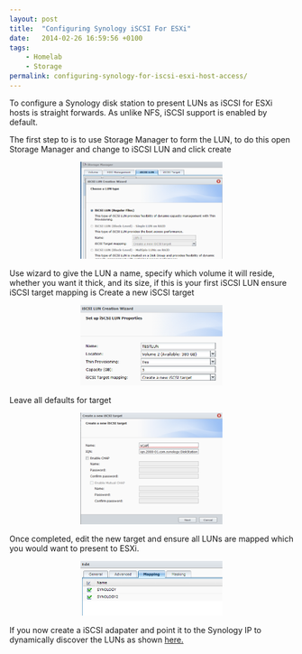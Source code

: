 ```yaml
---
layout: post
title:  "Configuring Synology iSCSI For ESXi"
date:   2014-02-26 16:59:56 +0100
tags:
    - Homelab
    - Storage
permalink: configuring-synology-for-iscsi-esxi-host-access/
---
```

To configure a Synology disk station to present LUNs as iSCSI for ESXi hosts is straight forwards. 
As unlike NFS, iSCSI support is enabled by default.

The first step to is to use Storage Manager to form the LUN,  to do this open Storage Manager and 
change to iSCSI LUN and click create

<center><img src="/images/SynologyISCSI1.png" width="50%"></center>

Use wizard to give the LUN a name,  specify which volume it will reside, whether you 
want it thick, and its size, if this is your first iSCSI LUN ensure iSCSI target mapping is Create 
a new iSCSI target

<center><img src="/images/SynologyISCSI2.png" width="50%"></center>

Leave all defaults for target

<center><img src="/images/SynologyISCSI3.png" width="50%"></center>

Once completed,  edit the new target and ensure all LUNs are mapped which you would want to present 
to ESXi.

<center><img src="/images/SynologyISCSI4.png" width="50%"></center>

If you now create a iSCSI adapater and point it to the Synology IP to dynamically discover the LUNs 
as shown [here.](https://www.youtube.com/v/xAxE5LOAXSE)